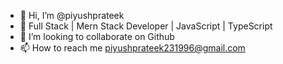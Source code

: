 - 👋 Hi, I’m @piyushprateek                                      
- 🌱 Full Stack | Mern Stack Developer | JavaScript | TypeScript 
- 💞️ I’m looking to collaborate on Github
- 📫 How to reach me piyushprateek231996@gmail.com

<!---
piyushpratek/piyushpratek is a ✨ special ✨ repository because its `README.md` (this file) appears on your GitHub profile.
You can click the Preview link to take a look at your changes.
--->
